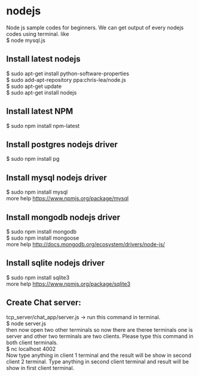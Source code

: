 nodejs
======

Node js sample codes for beginners. We can get output of every nodejs codes using terminal. like<br>
$ node mysql.js


Install latest nodejs
-------------------------------------------------------------
$ sudo apt-get install python-software-properties<br>
$ sudo add-apt-repository ppa:chris-lea/node.js<br>
$ sudo apt-get update<br>
$ sudo apt-get install nodejs<br>

Install latest NPM
--------------------------------------------------------------
$ sudo npm install npm-latest

Install postgres nodejs driver
--------------------------------------------------------------
$ sudo npm install pg

Install mysql nodejs driver
--------------------------------------------------------------
$ sudo npm install mysql<br>
more help https://www.npmjs.org/package/mysql

Install mongodb nodejs driver
--------------------------------------------------------------
$ sudo npm install mongodb<br>
$ sudo npm install mongoose<br>
more help http://docs.mongodb.org/ecosystem/drivers/node-js/

Install sqlite nodejs driver
--------------------------------------------------------------
$ sudo npm install sqlite3<br>
more help https://www.npmjs.org/package/sqlite3

Create Chat server:
--------------------------------------------------------------
tcp_server/chat_app/server.js -> run this command in terminal.<br>
$ node server.js<br>
then now open two other terminals so now there are theree terminals one is server and other two terminals are two clients.
Please type this command in both client terminals.<br>
$ nc localhost 4002<br>
Now type anything in client 1 terminal and the result will be show in second client 2 terminal. Type anything in second client terminal and result will be show in first client terminal.<br>
